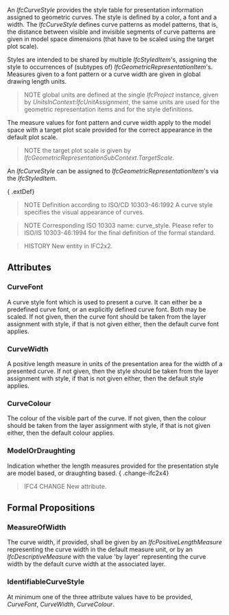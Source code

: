 An _IfcCurveStyle_ provides the style table for presentation information assigned to geometric curves. The style is defined by a color, a font and a width. The _IfcCurveStyle_ defines curve patterns as model patterns, that is, the distance between visible and invisible segments of curve patterns are given in model space dimensions (that have to be scaled using the target plot scale).

<!-- end of short definition -->


Styles are intended to be shared by multiple _IfcStyledItem_'s, assigning the style to occurrences of (subtypes of) _IfcGeometricRepresentationItem_'s. Measures given to a font pattern or a curve width are given in global drawing length units.

> NOTE global units are defined at the single _IfcProject_ instance, given by _UnitsInContext:IfcUnitAssignment_, the same units are used for the geometric representation items and for the style definitions.

The measure values for font pattern and curve width apply to the model space with a target plot scale provided for the correct appearance in the default plot scale.

> NOTE the target plot scale is given by _IfcGeometricRepresentationSubContext.TargetScale_.

An _IfcCurveStyle_ can be assigned to _IfcGeometricRepresentationItem_'s via the _IfcStyledItem_.

{ .extDef}
> NOTE Definition according to ISO/CD 10303-46:1992
> A curve style specifies the visual appearance of curves.

> NOTE Corresponding ISO 10303 name: curve_style. Please refer to ISO/IS 10303-46:1994 for the final definition of the formal standard.

> HISTORY New entity in IFC2x2.

## Attributes

### CurveFont
A curve style font which is used to present a curve. It can either be a predefined curve font, or an explicitly defined curve font. Both may be scaled. If not given, then the curve font should be taken from the layer assignment with style, if that is not given either, then the default curve font applies.

### CurveWidth
A positive length measure in units of the presentation area for the width of a presented curve. If not given, then the style should be taken from the layer assignment with style, if that is not given either, then the default style applies.

### CurveColour
The colour of the visible part of the curve. If not given, then the colour should be taken from the layer assignment with style, if that is not given either, then the default colour applies.

### ModelOrDraughting
Indication whether the length measures provided for the presentation style are model based, or draughting based.
{ .change-ifc2x4}
> IFC4 CHANGE New attribute.

## Formal Propositions

### MeasureOfWidth
The curve width, if provided, shall be given by an _IfcPositiveLengthMeasure_ representing the curve width in the default measure unit, or by an _IfcDescriptiveMeasure_ with the value 'by layer' representing the curve width by the default curve width at the associated layer.

### IdentifiableCurveStyle
At minimum one of the three attribute values have to be provided, _CurveFont_, _CurveWidth_, _CurveColour_.

